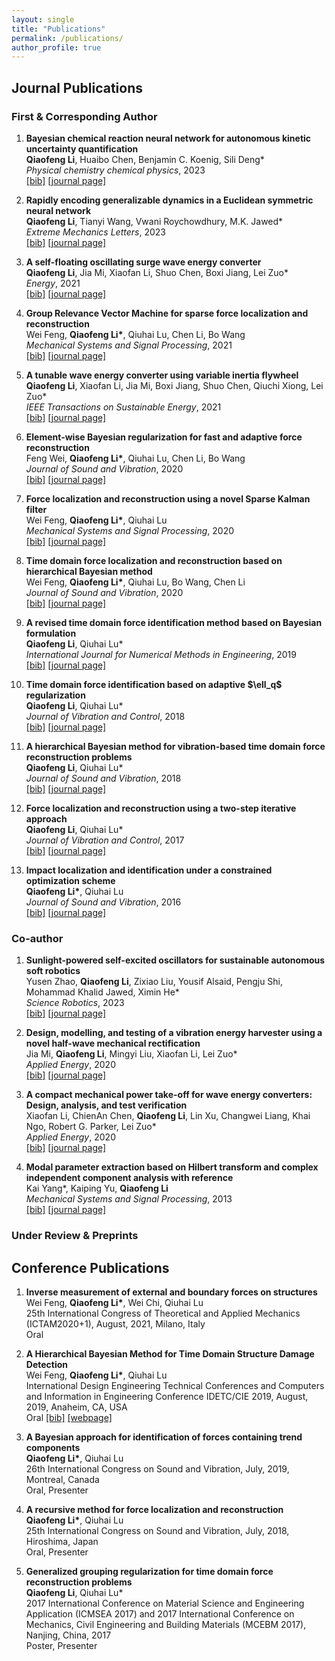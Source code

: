 ```yaml
---
layout: single
title: "Publications"
permalink: /publications/
author_profile: true
---
```


<!-- the styles -->
<style>

div.noshow { display: none; }
div.bibtex {
  margin-right: 0%;
  margin-top: 1.2em;
  margin-bottom: 1.3em;
  border: 1px solid silver;
  padding: 0.3em 0.5em;
  background: #eeeeee;
}
div.bibtex pre { font-size: 75%; overflow: auto;  width: 100%; }
</style>


<!-- the scripts -->
<script>
function toggleBibtex(articleid) {
  var bib = document.getElementById('bib_'+articleid);
  if (bib) {
    if(bib.className.indexOf('bibtex') != -1) {
    bib.className.indexOf('noshow') == -1?bib.className = 'bibtex noshow':bib.className = 'bibtex';
    }
  } else {
    return;
  }
}
</script>



## Journal Publications

### First & Corresponding Author
<ol>

<li>
<p> 
<b>Bayesian chemical reaction neural network for autonomous kinetic uncertainty quantification</b><br>
<b>Qiaofeng Li</b>, Huaibo Chen, Benjamin C. Koenig, Sili Deng*<br>
<i>Physical chemistry chemical physics</i>, 2023<br>
<a href="javascript:toggleBibtex('Li2023Bayesian')" class="textlink">[bib]</a>
<a href="https://doi.org/10.1039/D2CP05083H" class="textlink" target="_blank">[journal page]</a>
</p>

<div id="bib_Li2023Bayesian" class="bibtex noshow">
<pre>
@article{Li2023Bayesian,
  title={Bayesian chemical reaction neural network for autonomous kinetic uncertainty quantification},
  author={Li, Qiaofeng and Chen, Huaibo and Koenig, Benjamin C and Deng, Sili},
  journal={Physical Chemistry Chemical Physics},
  volume={25},
  number={5},
  pages={3707--3717},
  year={2023},
  publisher={Royal Society of Chemistry}
}
</pre></div>
</li>

<li>
<p>
<b>Rapidly encoding generalizable dynamics in a Euclidean symmetric neural network</b><br>
<b>Qiaofeng Li</b>, Tianyi Wang, Vwani Roychowdhury, M.K. Jawed*<br>
<i>Extreme Mechanics Letters</i>, 2023<br>
<a href="javascript:toggleBibtex('Li2022Rapidly')" class="textlink">[bib]</a>
<a href="https://doi.org/10.1016/j.eml.2022.101925" class="textlink" target="_blank">[journal page]</a>
</p>

<div id="bib_Li2022Rapidly" class="bibtex noshow">
<pre>
@article{Li2022Rapidly,
	title = {Rapidly encoding generalizable dynamics in a Euclidean symmetric neural network},
	journal = {Extreme Mechanics Letters},
	pages = {101925},
	year = {2022},
	doi = {https://doi.org/10.1016/j.eml.2022.101925},
	author = {Qiaofeng Li and Tianyi Wang and Vwani Roychowdhury and M.K. Jawed}
}
</pre></div>
</li>

<li>
<p>
<b>A self-floating oscillating surge wave energy converter</b><br>
<b>Qiaofeng Li</b>, Jia Mi, Xiaofan Li, Shuo Chen, Boxi Jiang, Lei Zuo*<br>
<i>Energy</i>, 2021<br>
<a href="javascript:toggleBibtex('Li2021Self')" class="textlink">[bib]</a>
<a href="https://doi.org/10.1016/j.energy.2021.120668" class="textlink" target="_blank">[journal page]</a>
</p>

<div id="bib_Li2021Self" class="bibtex noshow">
<pre>
@article{Li2021Self,
   title = {A self-floating oscillating surge wave energy converter},
   journal = {Energy},
   pages = {120668},
   year = {2021},
   issn = {0360-5442},
   doi = {https://doi.org/10.1016/j.energy.2021.120668},
   author = {Qiaofeng Li and Jia Mi and Xiaofan Li and Shuo Chen and Boxi Jiang and Lei Zuo}
}
</pre></div>
</li>

<li>
<p>
<b>Group Relevance Vector Machine for sparse force localization and reconstruction</b><br>
Wei Feng, <b>Qiaofeng Li*</b>, Qiuhai Lu, Chen Li, Bo Wang<br>
<i>Mechanical Systems and Signal Processing</i>, 2021<br>
<a href="javascript:toggleBibtex('Feng2021Group')" class="textlink">[bib]</a>
<a href="https://doi.org/10.1016/j.ymssp.2021.107900" class="textlink" target="_blank">[journal page]</a>
</p>

<div id="bib_Feng2021Group" class="bibtex noshow">
<pre>
@article{Feng2021Group,
   title = {Group Relevance Vector Machine for sparse force localization and reconstruction},
   journal = {Mechanical Systems and Signal Processing},
   volume = {161},
   pages = {107900},
   year = {2021},
   issn = {0888-3270},
   doi = {https://doi.org/10.1016/j.ymssp.2021.107900},
   author = {Wei Feng and Qiaofeng Li and Qiuhai Lu and Chen Li and Bo Wang}
}
</pre></div>
</li>

<li>
<p>
<b>A tunable wave energy converter using variable inertia flywheel</b><br>
<b>Qiaofeng Li</b>, Xiaofan Li, Jia Mi, Boxi Jiang, Shuo Chen, Qiuchi Xiong, Lei Zuo*<br>
<i>IEEE Transactions on Sustainable Energy</i>, 2021<br>
<a href="javascript:toggleBibtex('Li2021Tunable')" class="textlink">[bib]</a>
<a href="https://doi.org/10.1109/TSTE.2020.3041664" class="textlink" target="_blank">[journal page]</a>
</p>

<div id="bib_Li2021Tunable" class="bibtex noshow">
<pre>
@article{Li2021Tunable,
   author={Li, Qiaofeng and Li, Xiaofan and Mi, Jia and Jiang, Boxi and Chen, Shuo and Zuo, Lei},
   journal={IEEE Transactions on Sustainable Energy},
   title={Tunable Wave Energy Converter Using Variable Inertia Flywheel},
   year={2021},  
   volume={12},  
   number={2},  
   pages={1265-1274},  
   doi={10.1109/TSTE.2020.3041664},
   type={Journal Article}
}
</pre></div>
</li>

<li>
<p>
<b>Element-wise Bayesian regularization for fast and adaptive force reconstruction</b><br>
Feng Wei, <b>Qiaofeng Li*</b>, Qiuhai Lu, Chen Li, Bo Wang<br>
<i>Journal of Sound and Vibration</i>, 2020<br>
<a href="javascript:toggleBibtex('Feng2020Element')" class="textlink">[bib]</a>
<a href="https://doi.org/10.1016/j.jsv.2020.115713" class="textlink" target="_blank">[journal page]</a>
</p>

<div id="bib_Feng2020Element" class="bibtex noshow">
<pre>
@article{Feng2020Element,
   author = {Feng, Wei and Li, Qiaofeng and Lu, Qiuhai and Li, Chen and Wang, Bo},
   title = {Element-wise {B}ayesian regularization for fast and adaptive force reconstruction},
   journal = {Journal of Sound and Vibration},
   ISSN = {0022460X},
   DOI = {10.1016/j.jsv.2020.115713},
   year = {2020},
   type = {Journal Article}
}
</pre></div>
</li>

<li>
<p> 
<b>Force localization and reconstruction using a novel Sparse Kalman filter</b><br>
Wei Feng, <b>Qiaofeng Li*</b>, Qiuhai Lu<br>
<i>Mechanical Systems and Signal Processing</i>, 2020<br>
<a href="javascript:toggleBibtex('Feng2020Force')" class="textlink">[bib]</a>
<a href="https://doi.org/10.1016/j.ymssp.2020.106890" class="textlink" target="_blank">[journal page]</a>
</p>

<div id="bib_Feng2020Force" class="bibtex noshow">
<pre>
@article{Feng2020Force,
   author = {Feng, Wei and Li, Qiaofeng and Lu, Qiuhai},
   title = {Force localization and reconstruction based on a novel sparse {K}alman filter},
   journal = {Mechanical Systems and Signal Processing},
   DOI = {10.1016/j.ymssp.2020.106890},
   year = {2020},
   type = {Journal Article}
}
</pre></div>
</li>

<li>
<p>
<b>Time domain force localization and reconstruction based on hierarchical Bayesian method</b><br>
Wei Feng, <b>Qiaofeng Li*</b>, Qiuhai Lu, Bo Wang, Chen Li<br>
<i>Journal of Sound and Vibration</i>, 2020<br>
<a href="javascript:toggleBibtex('Feng2020Time')" class="textlink">[bib]</a>
<a href="https://doi.org/10.1016/j.jsv.2020.115222" class="textlink" target="_blank">[journal page]</a>
</p>

<div id="bib_Feng2020Time" class="bibtex noshow">
<pre>
@article{Feng2020Time,
   author = {Feng, Wei and Li, Qiaofeng and Lu, Qiuhai and Wang, Bo and Li, Chen},
   title = {Time domain force localization and reconstruction based on hierarchical {B}ayesian method},
   journal = {Journal of Sound and Vibration},
   volume = {472},
   ISSN = {0022460X},
   DOI = {10.1016/j.jsv.2020.115222},
   year = {2020},
   type = {Journal Article}
}
</pre></div>
</li>

<li>
<p>
<b>A revised time domain force identification method based on Bayesian formulation</b><br>
<b>Qiaofeng Li</b>, Qiuhai Lu*<br>
<i>International Journal for Numerical Methods in Engineering</i>, 2019<br>
<a href="javascript:toggleBibtex('Li2019Revised')" class="textlink">[bib]</a>
<a href="https://doi.org/10.1002/nme.6019" class="textlink" target="_blank">[journal page]</a>
</p>

<div id="bib_Li2019Revised" class="bibtex noshow">
<pre>
@article{Li2019Revised,
   author = {Li, Qiaofeng and Lu, Qiuhai},
   title = {A revised time domain force identification method based on {B}ayesian formulation},
   journal = {International Journal for Numerical Methods in Engineering},
   volume = {118},
   number = {7},
   pages = {411-431},
   DOI = {10.1002/nme.6019},
   year = {2019},
   type = {Journal Article}
}
</pre></div>
</li>


<li>
<p>
<b>Time domain force identification based on adaptive $\ell_q$ regularization</b><br>
<b>Qiaofeng Li</b>, Qiuhai Lu*<br>
<i>Journal of Vibration and Control</i>, 2018<br>
<a href="javascript:toggleBibtex('Li2018Time')" class="textlink">[bib]</a>
<a href="https://doi.org/10.1177/1077546318761968" class="textlink" target="_blank">[journal page]</a>
</p>

<div id="bib_Li2018Time" class="bibtex noshow">
<pre>
@article{Li2018Time,
   author = {Li, Qiaofeng and Lu, Qiuhai},
   title = {Time domain force identification based on adaptive $\ell_q$ regularization},
   journal = {Journal of Vibration and Control},
   volume = {24},
   number = {23},
   pages = {5610-5626},
   DOI = {10.1177/1077546318761968},
   year = {2018},
   type = {Journal Article}
}
</pre></div>
</li>

<li>
<p>
<b>A hierarchical Bayesian method for vibration-based time domain force reconstruction problems</b><br>
<b>Qiaofeng Li</b>, Qiuhai Lu*<br>
<i>Journal of Sound and Vibration</i>, 2018<br>
<a href="javascript:toggleBibtex('Li2018Hierarchical')" class="textlink">[bib]</a>
<a href="https://doi.org/10.1016/j.jsv.2018.01.052" class="textlink" target="_blank">[journal page]</a>
</p>

<div id="bib_Li2018Hierarchical" class="bibtex noshow">
<pre>
@article{Li2018Hierarchical,
   author = {Li, Qiaofeng and Lu, Qiuhai},
   title = {A hierarchical {B}ayesian method for vibration-based time domain force reconstruction problems},
   journal = {Journal of Sound and Vibration},
   volume = {421},
   pages = {190-204},
   ISSN = {0022460X},
   DOI = {10.1016/j.jsv.2018.01.052},
   year = {2018},
   type = {Journal Article}
}
</pre></div>
</li>

<li>
<p>
<b>Force localization and reconstruction using a two-step iterative approach</b><br>
<b>Qiaofeng Li</b>, Qiuhai Lu*<br>
<i>Journal of Vibration and Control</i>, 2017<br>
<a href="javascript:toggleBibtex('Li2017Force')" class="textlink">[bib]</a>
<a href="https://doi.org/10.1177/1077546317713366" class="textlink" target="_blank">[journal page]</a>
</p>

<div id="bib_Li2017Force" class="bibtex noshow">
<pre>
@article{Li2017Force,
   author = {Li, Qiaofeng and Lu, Qiuhai},
   title = {Force localization and reconstruction using a two-step iterative approach},
   journal = {Journal of Vibration and Control},
   volume = {24},
   number = {17},
   pages = {3830-3841},
   DOI = {10.1177/1077546317713366},
   year = {2017},
   type = {Journal Article}
}
</pre></div>
</li>


<li>
<p>
<b>Impact localization and identification under a constrained optimization scheme</b><br>
<b>Qiaofeng Li*</b>, Qiuhai Lu<br>
<i>Journal of Sound and Vibration</i>, 2016<br>
<a href="javascript:toggleBibtex('Li2016Impact')" class="textlink">[bib]</a>
<a href="https://doi.org/10.1016/j.jsv.2015.12.010" class="textlink" target="_blank">[journal page]</a>
</p>

<div id="bib_Li2016Impact" class="bibtex noshow">
<pre>
@article{Li2016Impact,
   author = {Li, Qiaofeng and Lu, Qiuhai},
   title = {Impact localization and identification under a constrained optimization scheme},
   journal = {Journal of Sound and Vibration},
   volume = {366},
   pages = {133-148},
   ISSN = {0022460X},
   DOI = {10.1016/j.jsv.2015.12.010},
   year = {2016},
   type = {Journal Article}
}
</pre></div>
</li>

</ol>

### Co-author
<ol>

<li>
<p> 
<b>Sunlight-powered self-excited oscillators for sustainable autonomous soft robotics</b><br>
Yusen Zhao, <b>Qiaofeng Li</b>, Zixiao Liu, Yousif Alsaid, Pengju Shi, Mohammad Khalid Jawed, Ximin He*<br>
<i>Science Robotics</i>, 2023<br>
<a href="javascript:toggleBibtex('Zhao2023Sunlight')" class="textlink">[bib]</a>
<a href="https://doi.org/10.1126/scirobotics.adf4753" class="textlink" target="_blank">[journal page]</a>
</p>

<div id="bib_Zhao2023Sunlight" class="bibtex noshow">
<pre>
@article{Zhao2023Sunlight,
    author = {Yusen Zhao  and Qiaofeng Li  and Zixiao Liu  and Yousif Alsaid  and Pengju Shi  and Mohammad Khalid Jawed  and Ximin He },
    title = {Sunlight-powered self-excited oscillators for sustainable autonomous soft robotics},
    journal = {Science Robotics},
    volume = {8},
    number = {77},
    pages = {eadf4753},
    year = {2023},
    DOI = {10.1126/scirobotics.adf4753},
    year = {2020},
    type = {Journal Article}
}
</pre></div>
</li>

<li>
<p>
<b>Design, modelling, and testing of a vibration energy harvester using a novel half-wave mechanical rectification</b><br>
Jia Mi, <b>Qiaofeng Li</b>, Mingyi Liu, Xiaofan Li, Lei Zuo*<br>
<i>Applied Energy</i>, 2020<br>
<a href="javascript:toggleBibtex('Jia2020Design')" class="textlink">[bib]</a>
<a href="https://doi.org/10.1016/j.apenergy.2020.115726" class="textlink" target="_blank">[journal page]</a>
</p>

<div id="bib_Jia2020Design" class="bibtex noshow">
<pre>
@article{Jia2020Design,
   author = {Mi, Jia and Li, Qiaofeng and Liu, Mingyi and Li, Xiaofan and Zuo, Lei},
   title = {Design, modelling, and testing of a vibration energy harvester using a novel half-wave mechanical rectification},
   journal = {Applied Energy},
   volume = {279},
   ISSN = {03062619},
   DOI = {10.1016/j.apenergy.2020.115726},
   year = {2020},
   type = {Journal Article}
}
</pre></div>
</li>

<li>
<p>
<b>A compact mechanical power take-off for wave energy converters: Design, analysis, and test verification</b><br>
Xiaofan Li, ChienAn Chen, <b>Qiaofeng Li</b>, Lin Xu, Changwei Liang, Khai Ngo, Robert G. Parker, Lei Zuo*<br>
<i>Applied Energy</i>, 2020<br>
<a href="javascript:toggleBibtex('Li2020Compact')" class="textlink">[bib]</a>
<a href="https://doi.org/10.1016/j.apenergy.2020.115459" class="textlink" target="_blank">[journal page]</a>
</p>

<div id="bib_Li2020Compact" class="bibtex noshow">
<pre>
@article{Li2020Compact,
   author = {Li, Xiaofan and Chen, ChienAn and Li, Qiaofeng and Xu, Lin and Liang, Changwei and Ngo, Khai and Parker, Robert G. and Zuo, Lei},
   title = {A compact mechanical power take-off for wave energy converters: Design, analysis, and test verification},
   journal = {Applied Energy},
   volume = {278},
   ISSN = {03062619},
   DOI = {10.1016/j.apenergy.2020.115459},
   year = {2020},
   type = {Journal Article}
}
</pre></div>
</li>

<li>
<p> 
<b>Modal parameter extraction based on Hilbert transform and complex independent component analysis with reference</b><br>
Kai Yang*, Kaiping Yu, <b>Qiaofeng Li</b><br>
<i>Mechanical Systems and Signal Processing</i>, 2013<br>
<a href="javascript:toggleBibtex('Yang2013Modal')" class="textlink">[bib]</a>
<a href="https://doi.org/10.1016/j.ymssp.2013.05.003" class="textlink" target="_blank">[journal page]</a>
</p>

<div id="bib_Yang2013Modal" class="bibtex noshow">
<pre>
@article{Yang2013Modal,
   author = {Yang, Kai and Yu, Kaiping and Li, Qiaofeng},
   title = {Modal parameter extraction based on {H}ilbert transform and complex independent component analysis with reference},
   journal = {Mechanical Systems and Signal Processing},
   volume = {40},
   number = {1},
   pages = {257-268},
   ISSN = {08883270},
   DOI = {10.1016/j.ymssp.2013.05.003},
   year = {2013},
   type = {Journal Article}
}
</pre></div>
</li>

</ol>

### Under Review & Preprints
<ol>

</ol>

## Conference Publications
<ol>

<li>
<p>
<b>Inverse measurement of external and boundary forces on structures</b><br>
Wei Feng, <b>Qiaofeng Li*</b>, Wei Chi, Qiuhai Lu<br>
25th International Congress of Theoretical and Applied Mechanics (ICTAM2020+1), August, 2021, Milano, Italy<br>
Oral
</p>
</li>


<li>
<p>
<b>A Hierarchical Bayesian Method for Time Domain Structure Damage Detection</b><br>
Wei Feng, <b>Qiaofeng Li*</b>, Qiuhai Lu<br>
International Design Engineering Technical Conferences and Computers and Information in Engineering Conference IDETC/CIE 2019, August, 2019, Anaheim, CA, USA<br>
Oral 
<a href="javascript:toggleBibtex('Feng2019Hierarchical_C')" class="textlink">[bib]</a>
<a href="https://asmedigitalcollection.asme.org/IDETC-CIE/proceedings-abstract/IDETC-CIE2019/59285/V008T10A052/1070270" class="textlink" target="_blank">[webpage]</a>
</p>

<div id="bib_Feng2019Hierarchical_C" class="bibtex noshow">
<pre>
@proceedings{10.1115/DETC2019-97026,
    author = {Feng, Wei and Li, Qiaofeng and Lu, Qiuhai},
    title = "{A {H}ierarchical {B}ayesian {M}ethod for {T}ime {D}omain {S}tructure {D}amage {D}etection}",
    volume = {Volume 8: 31st Conference on Mechanical Vibration and Noise},
    series = {International Design Engineering Technical Conferences and Computers and Information in Engineering Conference},
    year = {2019},
    month = {08},
    doi = {10.1115/DETC2019-97026},
    url = {https://doi.org/10.1115/DETC2019-97026},
    note = {V008T10A052},
    eprint = {https://asmedigitalcollection.asme.org/IDETC-CIE/proceedings-pdf/IDETC-CIE2019/59285/V008T10A052/6454411/v008t10a052-detc2019-97026.pdf},
}
</pre></div>
</li>


<li>
<p>
<b>A Bayesian approach for identification of forces containing trend components</b><br>
<b>Qiaofeng Li*</b>, Qiuhai Lu<br>
26th International Congress on Sound and Vibration, July, 2019, Montreal, Canada<br>
Oral, Presenter
</p>
</li>


<li>
<p>
<b>A recursive method for force localization and reconstruction</b><br>
<b>Qiaofeng Li*</b>, Qiuhai Lu<br>
25th International Congress on Sound and Vibration, July, 2018, Hiroshima, Japan<br>
Oral, Presenter
</p>
</li>

<li>
<p>
<b>Generalized grouping regularization for time domain force reconstruction problems</b><br>
<b>Qiaofeng Li</b>, Qiuhai Lu*<br>
2017 International Conference on Material Science and Engineering Application (ICMSEA 2017) and 2017 International Conference on Mechanics, Civil Engineering and Building Materials (MCEBM 2017), Nanjing, China, 2017<br>
Poster, Presenter
</p>
</li>

</ol>
